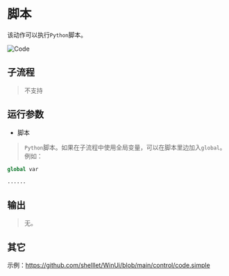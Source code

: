 # 脚本 
该动作可以执行`Python`脚本。

![Code](./images/06.png ':size=90%')


## 子流程

> 不支持


## 运行参数


* 脚本
>   `Python`脚本。如果在子流程中使用全局变量，可以在脚本里边加入`global`。例如：

```python
global var

......

```  

## 输出

>    无。

## 其它

示例：https://github.com/shelllet/WinUi/blob/main/control/code.simple




